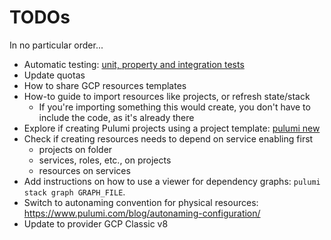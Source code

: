 # TODOs

In no particular order...

- Automatic testing: [unit, property and integration tests](https://www.pulumi.com/docs/using-pulumi/testing/)
- Update quotas
- How to share GCP resources templates
- How-to guide to import resources like projects, or refresh state/stack
  - If you're importing something this would create, you don't have to include the code, as it's already there
- Explore if creating Pulumi projects using a project template: [pulumi new](https://www.pulumi.com/docs/cli/commands/pulumi_new/#:~:text=To%20create%20a%20project%20from%20a%20specific%20source%20control%20location%2C%20pass%20the%20url%20as%20follows%20e.g.)
- Check if creating resources needs to depend on service enabling first
  - projects on folder
  - services, roles, etc., on projects
  - resources on services
- Add instructions on how to use a viewer for dependency graphs: `pulumi stack graph GRAPH_FILE`.
- Switch to autonaming convention for physical resources: <https://www.pulumi.com/blog/autonaming-configuration/>
- Update to provider GCP Classic v8
